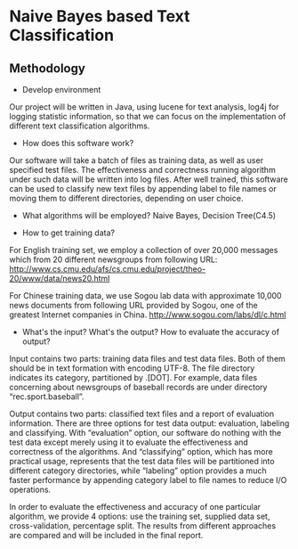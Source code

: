 # Naive Bayes based Text Classification

## Methodology

* Develop environment

Our project will be written in Java, using lucene for text analysis, log4j for logging statistic information, so that we can focus on the implementation of different text classification algorithms. 

* How does this software work?

Our software will take a batch of files as training data, as well as user specified test files. The effectiveness and correctness running algorithm under such data will be written into log files. After well trained, this software can be used to classify new text files by appending label to file names or moving them to different directories, depending on user choice.

* What algorithms will be employed?
Naive Bayes, Decision Tree(C4.5)

* How to get training data? 

For English training set, we employ a collection of over 20,000 messages which from 20 different newsgroups from following URL:
http://www.cs.cmu.edu/afs/cs.cmu.edu/project/theo-20/www/data/news20.html

For Chinese training data, we use Sogou lab data with approximate 10,000 news documents from following URL provided by Sogou, one of the greatest Internet companies in China.
http://www.sogou.com/labs/dl/c.html

* What's the input? What's the output? How to evaluate the accuracy of output?

Input contains two parts: training data files and test data files. Both of them should be in text formation with encoding UTF-8. The file directory indicates its category, partitioned by .[DOT]. For example, data files concerning about newsgroups of baseball records are under directory “rec.sport.baseball”. 

Output contains two parts: classified text files and a report of evaluation information. There are three options for test data output: evaluation, labeling and classifying. With “evaluation” option, our software do nothing with the test data except merely using it to evaluate the effectiveness and correctness of the algorithms. And “classifying” option, which has more practical usage, represents that the test data files will be partitioned into different category directories, while “labeling” option provides a much faster performance by appending  category label to file names to reduce I/O operations.

In order to evaluate the effectiveness and accuracy of one particular algorithm, we provide 4 options: use the training set, supplied data set, cross-validation, percentage split. The results from different approaches are compared and will be included in the final report.
